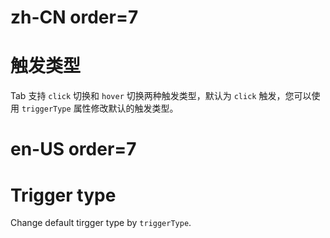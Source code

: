 # zh-CN order=7

# 触发类型

Tab 支持 `click` 切换和 `hover` 切换两种触发类型，默认为 `click` 触发，您可以使用 `triggerType` 属性修改默认的触发类型。

# en-US order=7

# Trigger type

Change default tirgger type by `triggerType`.
